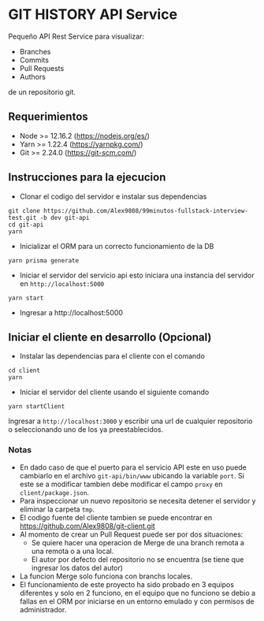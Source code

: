 # GIT HISTORY API Service
Pequeño API Rest Service para visualizar: 
* Branches
* Commits
* Pull Requests
* Authors

de un repositorio git.

## Requerimientos
* Node >= 12.16.2 (https://nodejs.org/es/)
* Yarn >= 1.22.4 (https://yarnpkg.com/)
* Git >= 2.24.0 (https://git-scm.com/)

## Instrucciones para la ejecucion
* Clonar el codigo del servidor e instalar sus dependencias
````
git clone https://github.com/Alex9808/99minutos-fullstack-interview-test.git -b dev git-api
cd git-api
yarn
````
* Inicializar el ORM para un correcto funcionamiento de la DB
````
yarn prisma generate
````
* Iniciar el servidor del servicio api esto iniciara una instancia del servidor en ``http://localhost:5000``
````
yarn start
````
* Ingresar a http://localhost:5000

## Iniciar el cliente en desarrollo (Opcional)
* Instalar las dependencias para el cliente con el comando 
````
cd client
yarn
````
* Iniciar el servidor del cliente usando el siguiente comando
````
yarn startClient 
````
Ingresar a ``http://localhost:3000`` y escribir una url de cualquier repositorio o seleccionando uno de los ya preestablecidos.

 ### Notas
 * En dado caso de que el puerto para el servicio API este en uso puede cambiarlo en el archivo ``git-api/bin/www`` ubicando la variable ``port``. Si este se a modificar tambien debe modificar el campo ``proxy`` en ``client/package.json``.
 * Para inspeccionar un nuevo repositorio se necesita detener el servidor y eliminar la carpeta ``tmp``.
 * El codigo fuente del cliente tambien se puede encontrar en https://github.com/Alex9808/git-client.git
 * Al momento de crear un Pull Request puede ser por dos situaciones: 
    * Se quiere hacer una operacion de Merge de una branch remota a una remota o a una local.
    * El autor por defecto del repositorio no se encuentra (se tiene que ingresar los datos del autor)
 * La funcion Merge solo funciona con branchs locales.
 * El funcionamiento de este proyecto ha sido probado en 3 equipos diferentes y solo en 2 funciono, en el equipo que no funciono se debio a fallas en el ORM por iniciarse en un entorno emulado y con permisos de administrador.  